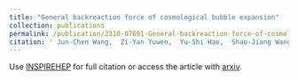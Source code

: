 ```yaml
---
title: "General backreaction force of cosmological bubble expansion"
collection: publications
permalink: /publication/2310-07691-General-backreaction-force-of-cosmological-bubble-expansion
citation: ' Jun-Chen Wang,  Zi-Yan Yuwen,  Yu-Shi Hao,  Shao-Jiang Wang, &quot;General backreaction force of cosmological bubble expansion.&quot; [arXiv:2310.07691] '
---
```

Use [INSPIREHEP](https://inspirehep.net/literature?sort=mostrecent&size=25&page=1&q=Wang%3A2023kux) for full citation or access the article with [arxiv](https://arxiv.org/abs/2310.07691). 